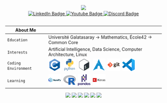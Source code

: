 <div id="header" align="center">
  <img src="https://media.giphy.com/media/v1.Y2lkPTc5MGI3NjExOHR2anczNzZsMW9kOWtnZjlycndjZDk2Zm02MTlsNmNtZ2hwY253NCZlcD12MV9pbnRlcm5hbF9naWZfYnlfaWQmY3Q9Zw/wwg1suUiTbCY8H8vIA/giphy-downsized-large.gif" width="300"/>
</div>

<div id="badges" align="center">
  <a href="https://www.linkedin.com/in/muhammet-esat-oztop/">
    <img src="https://img.shields.io/badge/LinkedIn-blue?style=for-the-badge&logo=linkedin&logoColor=white" alt="LinkedIn Badge"/>
  </a>
  <a href="https://www.youtube.com/channel/UC6Pl-diJ_F8axKOMnzDbN-A">
    <img src="https://img.shields.io/badge/YouTube-red?style=for-the-badge&logo=youtube&logoColor=white" alt="Youtube Badge"/>
  </a>
  <a href="your-twitter-URL">
    <img src="https://img.shields.io/badge/Discord-blue?style=for-the-badge&logo=discord&logoColor=white" alt="Discord Badge"/>
  </a>
</div>

<div align="center">
  <img src="https://komarev.com/ghpvc/?username=redlinecoder&style=flat-square&color=red" alt=""/>
</div>

| About Me | |
| --- | --- |
| `Education` | Université Galatasaray -> Mathematics, École42 -> Common Core |
| `Interests` | Artificial Intelligence, Data Science, Computer Architecture, Linux |
| `Coding Environment` | <img src="https://github.com/devicons/devicon/blob/master/icons/c/c-original.svg" title="C" alt="C" width="40" height="40"/>&nbsp; <img src="https://github.com/devicons/devicon/blob/master/icons/python/python-original-wordmark.svg" title="Python" alt="Python" width="40" height="40"/>&nbsp; <img src="https://github.com/devicons/devicon/blob/master/icons/bash/bash-original.svg" title="Bash" alt="Bash" width="40" height="40"/>&nbsp; <img src="https://github.com/devicons/devicon/blob/master/icons/archlinux/archlinux-original.svg" title="Linux" alt="Linux" width="40" height="40"/>&nbsp; <img src="https://github.com/devicons/devicon/blob/master/icons/git/git-original-wordmark.svg" title="Git" alt="Git" width="40" height="40"/>&nbsp;  <img src="https://github.com/devicons/devicon/blob/master/icons/vscode/vscode-original.svg" title="VSCode" alt="VSCode" width="40" height="40"/>&nbsp;|
| `Learning` | <img src="https://github.com/devicons/devicon/blob/master/icons/numpy/numpy-original-wordmark.svg" title="NumPy" alt="NumPy" width="40" height="40"/>&nbsp; <img src="https://github.com/devicons/devicon/blob/master/icons/r/r-original.svg" title="R" alt="R" width="40" height="40"/>&nbsp; <img src="https://github.com/devicons/devicon/blob/master/icons/pandas/pandas-original-wordmark.svg" title="Pandas" alt="Pandas" width="40" height="40"/>&nbsp; <img src="https://github.com/devicons/devicon/blob/master/icons/keras/keras-original-wordmark.svg" title="Keras" alt="Keras" width="40" height="40"/>&nbsp;|

<p align="center">
  <a href=""><img src="https://github.com/byaliego/42-project-badges/blob/main/badges/libftm.png"></a>
  <a href=""><img src="https://github.com/byaliego/42-project-badges/blob/main/badges/get_next_linem.png"></a>
  <a href=""><img src="https://github.com/byaliego/42-project-badges/blob/main/badges/ft_printfm.png"></a>
  <a href=""><img src="https://github.com/byaliego/42-project-badges/blob/main/badges/born2berootm.png"></a>
  <a href=""><img src="https://github.com/byaliego/42-project-badges/blob/main/badges/minitalkm.png"></a>
  <a href=""><img src="https://github.com/byaliego/42-project-badges/blob/main/badges/push_swapm.png"></a>
</p>

